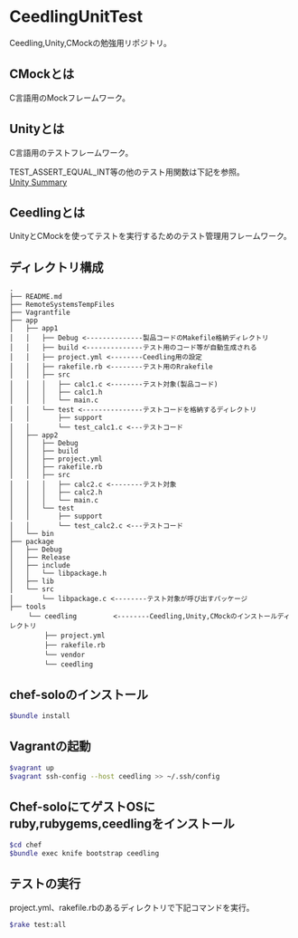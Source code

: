 CeedlingUnitTest
=================

Ceedling,Unity,CMockの勉強用リポジトリ。

CMockとは
----------------
C言語用のMockフレームワーク。

Unityとは
---------
C言語用のテストフレームワーク。

TEST_ASSERT_EQUAL_INT等の他のテスト用関数は下記を参照。  
[Unity Summary](https://github.com/ThrowTheSwitch/Unity/blob/master/docs/Unity%20Summary.txt)

Ceedlingとは
------------
UnityとCMockを使ってテストを実行するためのテスト管理用フレームワーク。

ディレクトリ構成
-----------------
```
.  
├── README.md  
├── RemoteSystemsTempFiles  
├── Vagrantfile  
├── app  
│   ├── app1  
│   │   ├── Debug <--------------製品コードのMakefile格納ディレクトリ  
│   │   ├── build <--------------テスト用のコード等が自動生成される  
│   │   ├── project.yml <--------Ceedling用の設定  
│   │   ├── rakefile.rb <--------テスト用のRrakefile  
│   │   ├── src  
│   │   │   ├── calc1.c <--------テスト対象(製品コード)  
│   │   │   ├── calc1.h  
│   │   │   └── main.c  
│   │   └── test <---------------テストコードを格納するディレクトリ  
│   │       ├── support  
│   │       └── test_calc1.c <---テストコード  
│   ├── app2  
│   │   ├── Debug   
│   │   ├── build  
│   │   ├── project.yml  
│   │   ├── rakefile.rb  
│   │   ├── src  
│   │   │   ├── calc2.c <--------テスト対象  
│   │   │   ├── calc2.h  
│   │   │   └── main.c  
│   │   └── test  
│   │       ├── support  
│   │       └── test_calc2.c <---テストコード  
│   └── bin  
├── package  
│   ├── Debug  
│   ├── Release  
│   ├── include  
│   │   └── libpackage.h  
│   ├── lib  
│   └── src  
│       └── libpackage.c <--------テスト対象が呼び出すパッケージ  
├── tools  
　   └── ceedling         <--------Ceedling,Unity,CMockのインストールディレクトリ  
　       ├── project.yml  
　       ├── rakefile.rb  
　       └── vendor  
　       └── ceedling  
```

chef-soloのインストール
------------------------
```sh
$bundle install
```

Vagrantの起動
-------------
```sh
$vagrant up
$vagrant ssh-config --host ceedling >> ~/.ssh/config
```

Chef-soloにてゲストOSにruby,rubygems,ceedlingをインストール
------------------------------------------------------------
```sh
$cd chef
$bundle exec knife bootstrap ceedling
```

テストの実行
-------------
project.yml、rakefile.rbのあるディレクトリで下記コマンドを実行。

```sh
$rake test:all
```
